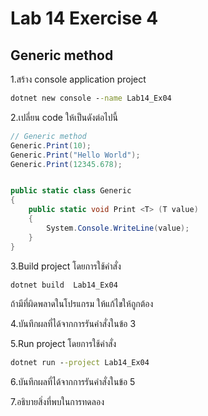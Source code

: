 # Lab 14 Exercise 4

## Generic method

1.สร้าง console application project

```cmd
dotnet new console --name Lab14_Ex04
```

2.เปลี่ยน code ให้เป็นดังต่อไปนี้

```cs
// Generic method
Generic.Print(10);
Generic.Print("Hello World");
Generic.Print(12345.678);


public static class Generic
{
    public static void Print <T> (T value)
    {
        System.Console.WriteLine(value);
    }   
}
```

3.Build project โดยการใช้คำสั่ง

```cmd
dotnet build  Lab14_Ex04
```

ถ้ามีที่ผิดพลาดในโปรแกรม ให้แก้ไขให้ถูกต้อง

4.บันทึกผลที่ได้จากการรันคำสั่งในข้อ 3

5.Run project โดยการใช้คำสั่ง

```cmd
dotnet run --project Lab14_Ex04
```

6.บันทึกผลที่ได้จากการรันคำสั่งในข้อ 5

7.อธิบายสิ่งที่พบในการทดลอง
